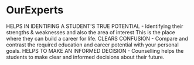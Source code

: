 # OurExperts
HELPS IN IDENTIFING A STUDENT'S TRUE POTENTIAL - Identifying their strengths &amp; weaknesses and also the area of interest This is the place where they can build a career for life. CLEARS CONFUSION - Compare and contrast the required education and career potential with your personal goals. HELPS TO MAKE AN INFORMED DECISION - Counselling helps the students to make clear and informed decisions about their future.
